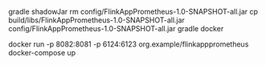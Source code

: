 gradle shadowJar
rm config/FlinkAppPrometheus-1.0-SNAPSHOT-all.jar
cp build/libs/FlinkAppPrometheus-1.0-SNAPSHOT-all.jar config/FlinkAppPrometheus-1.0-SNAPSHOT-all.jar
gradle docker

docker run -p 8082:8081 -p 6124:6123 org.example/flinkappprometheus
docker-compose up
